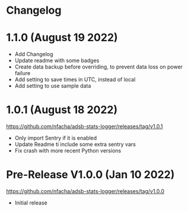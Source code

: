 # Changelog

# 1.1.0 (August 19 2022)
- Add Changelog
- Update readme with some badges
- Create data backup before overriding, to prevent data loss on power failure
- Add setting to save times in UTC, instead of local
- Add setting to use sample data

# 1.0.1 (August 18 2022)
https://github.com/nfacha/adsb-stats-logger/releases/tag/v1.0.1
- Only import Sentry if it is enabled
- Update Readme ti include some extra sentry vars
- Fix crash with more recent Python versions

# Pre-Release V1.0.0 (Jan 10 2022)
https://github.com/nfacha/adsb-stats-logger/releases/tag/v1.0.0

- Initial release